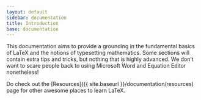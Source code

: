 ```yaml
---
layout: default
sidebar: documentation
title: Introduction
base: documentation
---
```


This documentation aims to provide a grounding in the fundamental basics of LaTeX and the notions of typesetting mathematics. Some sections will contain extra tips and tricks, but nothing that is highly advanced. We don’t want to scare people back to using Microsoft Word and Equation Editor nonetheless!

Do check out the [Resources]({{ site.baseurl }}/documentation/resources) page for other awesome places to learn LaTeX.